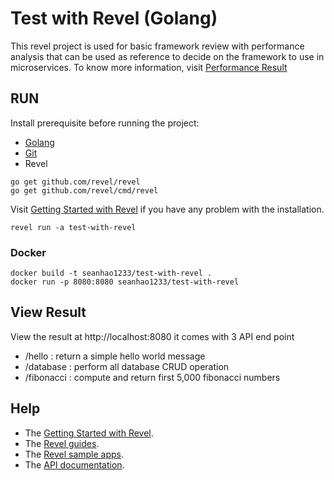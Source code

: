 # Test with Revel (Golang)

This revel project is used for basic framework review with performance analysis that can be used as reference to decide on the framework to use in microservices. To know more information, visit [Performance Result](https://github.com/samueltan3972/framework-review)


## RUN
Install prerequisite before running the project:
- [Golang](https://go.dev/)
- [Git](http://git-scm.com/book/en/v2/Getting-Started-Installing-Git)
- Revel 
```
go get github.com/revel/revel
go get github.com/revel/cmd/revel
```

Visit [Getting Started with Revel](http://revel.github.io/tutorial/gettingstarted.html) if you have any problem with the installation.

```
revel run -a test-with-revel
```

### Docker
```
docker build -t seanhao1233/test-with-revel .
docker run -p 8080:8080 seanhao1233/test-with-revel
```

## View Result

View the result at http://localhost:8080
it comes with 3 API end point
- /hello : return a simple hello world message
- /database : perform all database CRUD operation
- /fibonacci : compute and return first 5,000 fibonacci numbers



## Help

* The [Getting Started with Revel](http://revel.github.io/tutorial/gettingstarted.html).
* The [Revel guides](http://revel.github.io/manual/index.html).
* The [Revel sample apps](http://revel.github.io/examples/index.html).
* The [API documentation](https://godoc.org/github.com/revel/revel).

